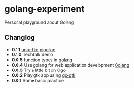 golang-experiment
=================

Personal playground about Golang

## Changlog

* **0.1.1** [unix-like pipeline](http://labix.org/pipe)
* **0.1.0** TechTalk demo
* **0.0.5** function types in [golang](https://gist.github.com/jordanorelli/4717229)
* **0.0.4** Use golang for web application development [Golang](http://golang.org/doc/articles/wiki/#tmp_13)
* **0.0.3** Try a little bit on [Cgo](http://golang.org/doc/articles/c_go_cgo.html)
* **0.0.2** Play gtk app using [go-gtk](https://github.com/mattn/go-gtk)
* **0.0.1** Some basic practice
